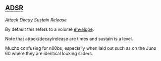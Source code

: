 ## [ADSR](#ADSR)
*Attack Decay Sustain Release*

By default this refers to a volume [envelope](#envelope).

Note that attack/decay/release are times and sustain is a level.

Mucho confusing for n00bs, especially when laid out such as on the Juno 60 where they are identical looking sliders.
